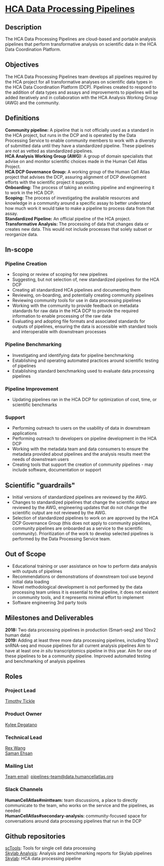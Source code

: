# [HCA Data Processing Pipelines](mailto:pipelines-team@data.humancellatlas.org)

## Description

The HCA Data Processing Pipelines are cloud-based and portable analysis pipelines that perform transformative analysis on scientific data in the HCA Data Coordination Platform.

## Objectives

The HCA Data Processing Pipelines team develops all pipelines required by the HCA project for all transformative analyses on scientific data types in the HCA Data Coordination Platform (DCP). Pipelines created to respond to the addition of data types and assays and improvements to pipelines will be added iteratively and in collaboration with the HCA Analysis Working Group (AWG) and the community. 

## Definitions

__Community pipeline:__ A pipeline that is not officially used as a standard in the HCA project, but runs in the DCP and is operated by the Data Processing Service to enable community members to work with a diversity of submitted data until they have a standardized pipeline. These pipelines are not as vetted as standardized pipelines.  
__HCA Analysis Working Group (AWG):__ A group of domain specialists that advise on and monitor scientific choices made in the Human Cell Atlas Project.  
__HCA DCP Governance Group:__ A working group of the Human Cell Atlas project that advises the DCP, assuring alignment of DCP development efforts with the scientific project it supports.  
__Onboarding:__ The process of taking an existing pipeline and engineering it to work in the HCA DCP.  
__Scoping:__ The process of investigating the available resources and knowledge in a community around a specific assay to better understand how much work it would take to make a pipeline to process data from that assay.  
__Standardized Pipeline:__ An official pipeline of the HCA project.  
__Transformative Analysis:__ The processing of data that changes data or creates new data. This would not include processes that solely subset or reorganize data.

## In-scope

### Pipeline Creation

* Scoping or review of scoping for new pipelines  
* Suggesting, but not selection of, new standardized pipelines for the HCA DCP  
* Creating all standardized HCA pipelines and documenting them  
* Reviewing, on-boarding, and potentially creating community pipelines  
* Reviewing community tools for use in data processing pipelines  
* Working with the community to provide feedback on metadata standards for raw data in the HCA DCP to provide the required information to enable processing of the raw data  
* Evaluating and adopting file formats and associated standards for outputs of pipelines, ensuring the data is accessible with standard tools and interoperable with downstream processes  

### Pipeline Benchmarking

* Investigating and identifying data for pipeline benchmarking  
* Establishing and operating automated practices around scientific testing of pipelines  
* Establishing standard benchmarking used to evaluate data processing pipelines  

### Pipeline Improvement

* Updating pipelines ran in the HCA DCP for optimization of cost, time, or scientific benchmarks  

### Support

* Performing outreach to users on the usability of data in downstream applications  
* Performing outreach to developers on pipeline development in the HCA DCP  
* Working with the metadata team and data consumers to ensure the metadata provided about pipelines and the analysis results meet the needs of downstream users  
* Creating tools that support the creation of community pipelines - may include software, documentation or support  

## Scientific "guardrails"

* Initial versions of standardized pipelines are reviewed by the AWG.  
* Changes to standardized pipelines that change the scientific output are reviewed by the AWG, engineering updates that do not change the scientific output are not reviewed by the AWG.  
* Selection of standardized pipelines to work on are approved by the HCA DCP Governance Group (this does not apply to community pipelines, community pipelines are onboarded as a service to the scientific community). Prioritization of the work to develop selected pipelines is performed by the Data Processing Service team.  

## Out of Scope

* Educational training or user assistance on how to perform data analysis with outputs of pipelines  
* Recommendations or demonstrations of downstream tool use beyond initial data loading  
* Novel methodological development is not performed by the data processing team unless it is essential to the pipeline, it does not existent in community tools, and it represents minimal effort to implement  
* Software engineering 3rd party tools  

## Milestones and Deliverables

__2018:__ Two data processing pipelines in production (Smart-seq2 and 10xv2 human data)  
__2019:__ Adding at least three more data processing pipelines, including 10xv2 snRNA-seq and mouse pipelines for all current analysis pipelines Aim to have at least one _in situ_ transcriptomics pipeline in this year. Aim for one of these pipelines to be a community pipeline. Improved automated testing and benchmarking of analysis pipelines  

## Roles

### Project Lead

[Timothy Tickle](mailto:ttickle@broadinstitute.org)

### Product Owner

[Kylee Degatano](mailto:kdegatano@broadinstitute.org)

### Technical Lead

[Rex Wang](mailto:chengche@broadinstitute.org)  
[Saman Ehsan](mailto:sehsan@broadinstitute.org)  

### Mailing List

[Team email](mailto:pipelines-team@data.humancellatlas.org): pipelines-team@data.humancellatlas.org  

### Slack Channels

__HumanCellAtlas#mintteam:__ team discussions, a place to directly communicate to the team, who works on the service and the pipelines, as needed  
__HumanCellAtlas#secondary-analysis:__ community-focused space for conversations around data processing pipelines that run in the DCP  

## Github repositories

[scTools](https://github.com/HumanCellAtlas/sctools): Tools for single cell data processing  
[Skylab Analysis](https://github.com/HumanCellAtlas/skylab-analysis): Analysis and benchmarking reports for Skylab pipelines  
[Skylab](https://github.com/HumanCellAtlas/skylab): HCA data processing pipeline  
